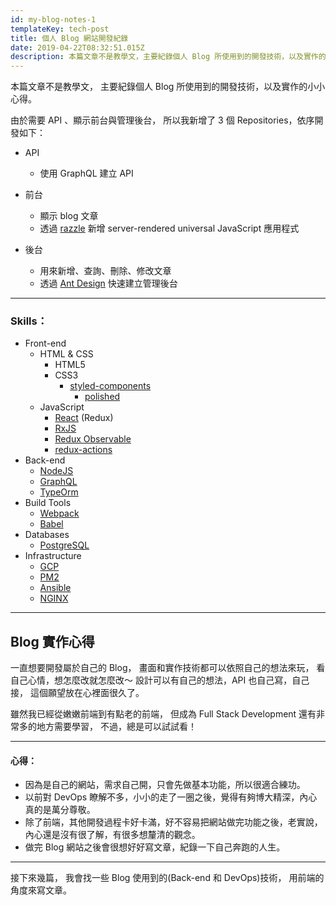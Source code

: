 ```yaml
---
id: my-blog-notes-1
templateKey: tech-post
title: 個人 Blog 網站開發紀錄
date: 2019-04-22T08:32:51.015Z
description: 本篇文章不是教學文，主要紀錄個人 Blog 所使用到的開發技術，以及實作的小小心得。
---
```

本篇文章不是教學文，
主要紀錄個人 Blog 所使用到的開發技術，以及實作的小小心得。

由於需要 API 、顯示前台與管理後台，
所以我新增了 3 個 Repositories，依序開發如下：

* API
  * 使用 GraphQL 建立 API

* 前台
  * 顯示 blog 文章
  * 透過 [razzle](https://github.com/jaredpalmer/razzle) 新增 server-rendered universal JavaScript 應用程式
* 後台
  * 用來新增、查詢、刪除、修改文章
  * 透過 [Ant Design](https://ant.design/) 快速建立管理後台

---

### Skills：

- Front-end
    - HTML & CSS
        - HTML5
        - CSS3
          - [styled-components](https://www.styled-components.com/)
            - [polished ](https://polished.js.org/docs/)
    - JavaScript
        - [React](https://reactjs.org/) (Redux)
        - [RxJS](http://reactivex.io/)
        - [Redux Observable](https://github.com/redux-observable/redux-observable)
        - [redux-actions](https://github.com/redux-utilities/redux-actions)
- Back-end
  - [NodeJS](https://nodejs.org/)
  - [GraphQL](https://graphql.org/)
  - [TypeOrm](http://typeorm.io/)
- Build Tools
    - [Webpack](https://webpack.js.org/)
    - [Babel](https://babeljs.io/)
- Databases
    - [PostgreSQL](https://www.postgresql.org/)
- Infrastructure
    - [GCP](https://cloud.google.com/)
    - [PM2](https://github.com/Unitech/pm2)
    - [Ansible](https://github.com/ansible/ansible)
    - [NGINX](https://github.com/nginx/nginx)


***

## Blog 實作心得

一直想要開發屬於自己的 Blog，
畫面和實作技術都可以依照自己的想法來玩，
看自己心情，想怎麼改就怎麼改～
設計可以有自己的想法，API 也自己寫，自己接，
這個願望放在心裡面很久了。

雖然我已經從嫩嫩前端到有點老的前端，
但成為 Full Stack Development 還有非常多的地方需要學習，
不過，總是可以試試看！

***

#### 心得：

* 因為是自己的網站，需求自己開，只會先做基本功能，所以很適合練功。
* 以前對 DevOps 瞭解不多，小小的走了一圈之後，覺得有夠博大精深，內心真的是萬分尊敬。
* 除了前端，其他開發過程卡好卡滿，好不容易把網站做完功能之後，老實說，內心還是沒有很了解，有很多想釐清的觀念。
* 做完 Blog 網站之後會很想好好寫文章，紀錄一下自己奔跑的人生。

***

接下來幾篇，
我會找一些 Blog 使用到的(Back-end 和 DevOps)技術，
用前端的角度來寫文章。
